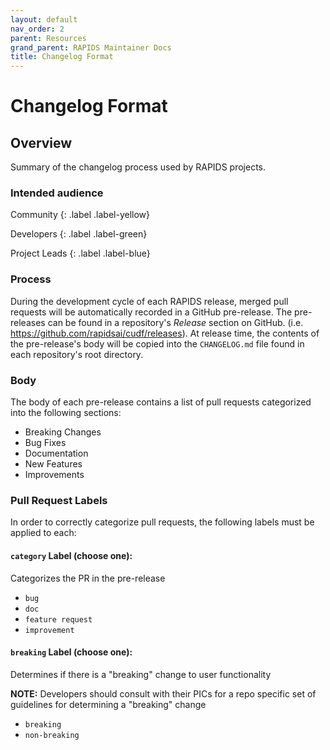 ```yaml
---
layout: default
nav_order: 2
parent: Resources
grand_parent: RAPIDS Maintainer Docs
title: Changelog Format
---
```


# Changelog Format

## Overview

Summary of the changelog process used by RAPIDS projects.

### Intended audience

Community
{: .label .label-yellow}

Developers
{: .label .label-green}

Project Leads
{: .label .label-blue}

### Process

During the development cycle of each RAPIDS release, merged pull requests will be automatically recorded in a GitHub pre-release. The pre-releases can be found in a repository's _Release_ section on GitHub. (i.e. https://github.com/rapidsai/cudf/releases). At release time, the contents of the pre-release's body will be copied into the `CHANGELOG.md` file found in each repository's root directory.

### Body

The body of each pre-release contains a list of pull requests categorized into the following sections:

- Breaking Changes
- Bug Fixes
- Documentation
- New Features
- Improvements

### Pull Request Labels

In order to correctly categorize pull requests, the following labels must be applied to each:

#### `category` Label (choose one):

Categorizes the PR in the pre-release

- `bug`
- `doc`
- `feature request`
- `improvement`

#### `breaking` Label (choose one):

Determines if there is a "breaking" change to user functionality

**NOTE:** Developers should consult with their PICs for a repo specific set of guidelines for determining a "breaking" change

- `breaking`
- `non-breaking`
